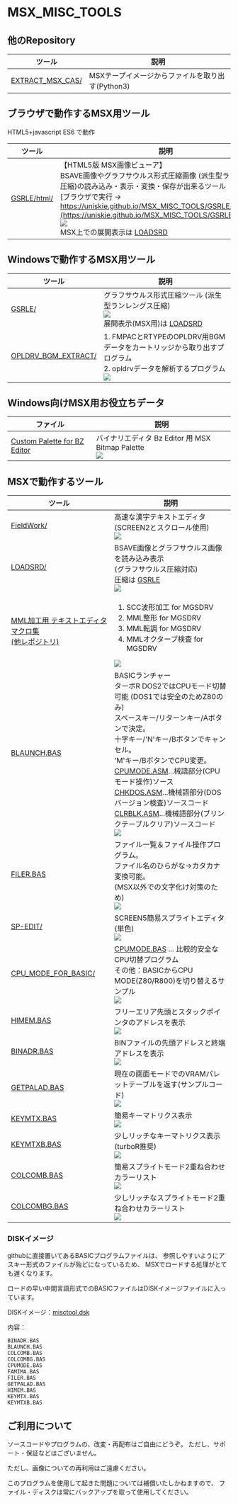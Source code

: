 # MSX_MISC_TOOLS

## 他のRepository

|ツール|説明|
|---|---|
| [EXTRACT_MSX_CAS/  ](https://github.com/uniskie/EXTRACT_MSX_CAS/ ) |MSXテープイメージからファイルを取り出す(Python3)

## ブラウザで動作するMSX用ツール
HTML5+javascript ES6 で動作

|ツール|説明|
|---|---|
| [GSRLE/html/](GSRLE/html/) | 【HTML5版 MSX画像ビューア】<br>BSAVE画像やグラフサウルス形式圧縮画像 (派生型ランレングス圧縮)の読み込み・表示・変換・保存が出来るツール<BR> [ブラウザで実行 → https://uniskie.github.io/MSX_MISC_TOOLS/GSRLE/gsrle.html](https://uniskie.github.io/MSX_MISC_TOOLS/GSRLE/gsrle.html) <br> ![](GSRLE/html/img/gsrle_html_default.png) <BR>MSX上での展開表示は [LOADSRD](LOADSRD)|


## Windowsで動作するMSX用ツール

|ツール|説明|
|---|---|
| [GSRLE/            ](GSRLE             ) |グラフサウルス形式圧縮ツール (派生型ランレングス圧縮)<BR> ![](img/GSRLE.png) <BR>展開表示(MSX用)は [LOADSRD](LOADSRD)|
| [OPLDRV_BGM_EXTRACT/](OPLDRV_BGM_EXTRACT ) |1. FMPACとRTYPEのOPLDRV用BGMデータをカートリッジから取り出すプログラム<br>2. opldrvデータを解析するプログラム <br> ![](OPLDRV_BGM_EXTRACT/img/OPLDRV_tool.png)|

## Windows向けMSX用お役立ちデータ
|ファイル|説明|
|---|---|
| [Custom Palette for BZ Editor](Custom%20Palette%20for%20BZ%20Editor)|バイナリエディタ Bz Editor 用 MSX Bitmap Palette<BR>![](img/BZ_MSX_PALETTE.png)|

## MSXで動作するツール

|ツール|説明|
|---|---|
| [FieldWork/          ](FieldWork          ) |高速な漢字テキストエディタ(SCREEN2とスクロール使用)<BR>![](FieldWork/img/FieldWork.png)|
| [LOADSRD/           ](LOADSRD            ) |BSAVE画像とグラフサウルス画像を読み込み表示<BR>(グラフサウルス圧縮対応)<BR>圧縮は [GSRLE](GSRLE)<BR>![](img/MIKTEA0001.png)|
| [MML加工用 テキストエディタマクロ集<br>(他レポジトリ)](https://github.com/uniskie/msx_music_data/blob/master/macro/) | <ol><li>SCC波形加工 for MGSDRV<li>MML整形 for MGSDRV<li>MML転調 for MGSDRV<li>MMLオクターブ検査 for MGSDRV</ol>![](https://github.com/uniskie/msx_music_data/raw/master/macro/image/SCC_WAVE_VOLUME_2.png) |
| [BLAUNCH.BAS        ](BLAUNCH.BAS        ) |BASICランチャー<BR>ターボR DOS2ではCPUモード切替可能 (DOS1では安全のためZ80のみ)<BR>スペースキー/リターンキー/Aボタンで決定。<BR>十字キー/'N'キー/Bボタンでキャンセル。<BR>'M'キー/BボタンでCPU変更。<BR>[CPUMODE.ASM](CPU_MODE_FOR_BASIC/CPUMODE.ASM)...械語部分(CPUモード操作)ソース<BR>  [CHKDOS.ASM](CPU_MODE_FOR_BASIC/CHKDOS.ASM)...機械語部分(DOSバージョン検査)ソースコード<BR>[CLRBLK.ASM](CLRBLK.ASM)...機械語部分(ブリンクテーブルクリア)ソースコード<BR>![](img/BLAUNCH.png)|
| [FILER.BAS          ](FILER.BAS          ) |ファイル一覧＆ファイル操作プログラム。<BR>ファイル名のひらがな→カタカナ変換可能。<BR>(MSX以外での文字化け対策のため)<BR>![](img/FILER.png)|
| [SP-EDIT/           ](SP-EDIT            ) |SCREEN5簡易スプライトエディタ(単色)<BR>![](img/SP-EDIT.png)|
| [CPU_MODE_FOR_BASIC/](CPU_MODE_FOR_BASIC ) |[CPUMODE.BAS](CPU_MODE_FOR_BASIC/CPUMODE.BAS) ... 比較的安全なCPU切替プログラム<BR>その他：BASICからCPU MODE(Z80/R800)を切り替えるサンプル<br>![](img/CPUMODE.png)|
| [HIMEM.BAS          ](HIMEM.BAS          ) |フリーエリア先頭とスタックポインタのアドレスを表示<BR>![](img/HIMEM.png)|
| [BINADR.BAS         ](BINADR.BAS         ) |BINファイルの先頭アドレスと終端アドレスを表示<BR>![](img/BINADR.png)|
| [GETPALAD.BAS       ](GETPALAD.BAS       ) |現在の画面モードでのVRAMパレットテーブルを返す(サンプルコード)<BR>![](img/GETPALAD3.png)|
| [KEYMTX.BAS         ](KEYMTX.BAS         ) |簡易キーマトリクス表示<BR>![](img/KEYMTX.png)|
| [KEYMTXB.BAS        ](KEYMTXB.BAS        ) |少しリッチなキーマトリクス表示(turboR推奨)<BR>![](img/KEYMTXB.png)|
| [COLCOMB.BAS        ](COLCOMB.BAS        ) |簡易スプライトモード2重ね合わせカラーリスト<BR>![](img/COLCOMB.png)|
| [COLCOMBG.BAS       ](COLCOMBG.BAS       ) |少しリッチなスプライトモード2重ね合わせカラーリスト<BR>![](img/COLCOMBG.png)|

### DISKイメージ

githubに直接置いてあるBASICプログラムファイルは、
参照しやすいようにアスキー形式のファイルが殆どになっているため、
MSXでロードする処理がとても遅くなります。

ロードの早い中間言語形式でのBASICファイルはDISKイメージファイルに入っています。

DISKイメージ：[misctool.dsk](misctool.dsk)

内容：
```
BINADR.BAS
BLAUNCH.BAS
COLCOMB.BAS
COLCOMBG.BAS
CPUMODE.BAS
FAMIMA.BAS
FILER.BAS
GETPALAD.BAS
HIMEM.BAS
KEYMTX.BAS
KEYMTXB.BAS
```


## ご利用について

ソースコードやプログラムの、改変・再配布はご自由にどうぞ。
ただし、サポート・保証などはございません。

ただし、画像についての再利用はご遠慮ください。

このプログラムを使用して起きた問題については補償いたしかねますので、
ファイル・ディスクは常にバックアップを取って使用してください。
